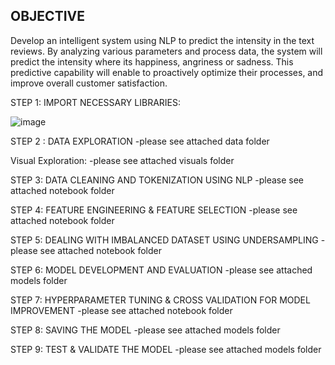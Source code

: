 OBJECTIVE
-
Develop an intelligent system using NLP to predict the intensity in the text reviews. By analyzing various parameters and process data, the system will predict the intensity where its happiness, angriness or sadness. This predictive capability will enable to proactively optimize their processes, and improve overall customer satisfaction.

STEP 1: IMPORT NECESSARY LIBRARIES:

![image](https://github.com/Renushsagar/Capstone-Project_Intensity-Analysis/assets/146929930/4771cbd0-d4df-4647-bc17-eaad04f84cbd)

STEP 2 : DATA EXPLORATION
-please see attached data folder

Visual Exploration:
-please see attached visuals folder

STEP 3: DATA CLEANING AND TOKENIZATION USING NLP
-please see attached notebook folder 

STEP 4: FEATURE ENGINEERING & FEATURE SELECTION
-please see attached notebook folder 

STEP 5: DEALING WITH IMBALANCED DATASET USING UNDERSAMPLING
-please see attached notebook folder 

STEP 6: MODEL DEVELOPMENT AND EVALUATION
-please see attached models folder 

STEP 7: HYPERPARAMETER TUNING & CROSS VALIDATION FOR MODEL IMPROVEMENT
-please see attached notebook folder 

STEP 8: SAVING THE MODEL
-please see attached models folder 

STEP 9: TEST & VALIDATE THE MODEL
-please see attached models folder 
